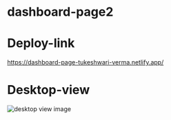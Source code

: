 # dashboard-page2
# Deploy-link
https://dashboard-page-tukeshwari-verma.netlify.app/
# Desktop-view
![desktop view image](https://user-images.githubusercontent.com/102142382/225718375-337cf1d6-2307-4d65-bff2-e4e599327bca.jpeg)

